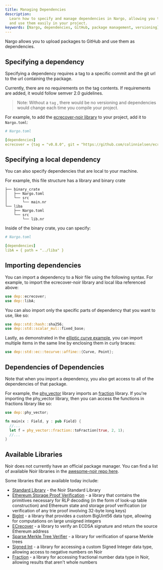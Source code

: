 ```yaml
---
title: Managing Dependencies
description:
  Learn how to specify and manage dependencies in Nargo, allowing you to upload packages to GitHub
  and use them easily in your project.
keywords: [Nargo, dependencies, GitHub, package management, versioning]
---
```


Nargo allows you to upload packages to GitHub and use them as dependencies.

## Specifying a dependency

Specifying a dependency requires a tag to a specific commit and the git url to the url containing
the package.

Currently, there are no requirements on the tag contents. If requirements are added, it would follow
semver 2.0 guidelines.

> Note: Without a `tag` , there would be no versioning and dependencies would change each time you
> compile your project.

For example, to add the [ecrecover-noir library](https://github.com/colinnielsen/ecrecover-noir) to your project, add it to `Nargo.toml`:

```yaml
# Nargo.toml

[dependencies]
ecrecover = {tag = "v0.8.0", git = "https://github.com/colinnielsen/ecrecover-noir"}
```

## Specifying a local dependency

You can also specify dependencies that are local to your machine.

For example, this file structure has a library and binary crate

```
├── binary_crate
│   ├── Nargo.toml
│   └── src
│       └── main.nr
└── liba
    ├── Nargo.toml
    └── src
        └── lib.nr
```

Inside of the binary crate, you can specify:

```yaml
# Nargo.toml

[dependencies]
libA = { path = "../liba" }
```

## Importing dependencies

You can import a dependency to a Noir file using the following syntax. For example, to import the
ecrecover-noir library and local liba referenced above:

```rust
use dep::ecrecover;
use dep::libA;
```

You can also import only the specific parts of dependency that you want to use, like so:

```rust
use dep::std::hash::sha256;
use dep::std::scalar_mul::fixed_base;
```

Lastly, as demonstrated in the
[elliptic curve example](../standard_library/cryptographic_primitives/ec_primitives#examples), you
can import multiple items in the same line by enclosing them in curly braces:

```rust
use dep::std::ec::tecurve::affine::{Curve, Point};
```

## Dependencies of Dependencies

Note that when you import a dependency, you also get access to all of the dependencies of that package.

For example, the [phy_vector](https://github.com/resurgencelabs/phy_vector) library imports an [fraction](https://github.com/resurgencelabs/fraction) library. If you're importing the phy_vector library, then you can access the functions in fractions library like so:

```rust
use dep::phy_vector;

fn main(x : Field, y : pub Field) {
  //...
  let f = phy_vector::fraction::toFraction(true, 2, 1);
  //...
}
```

## Available Libraries

Noir does not currently have an official package manager. You can find a list of available Noir libraries in the [awesome-noir repo here](https://github.com/noir-lang/awesome-noir#libraries).

Some libraries that are available today include:

- [Standard Library](https://github.com/noir-lang/noir/tree/master/noir_stdlib) - the Noir Standard Library
- [Ethereum Storage Proof Verification](https://github.com/aragonzkresearch/noir-trie-proofs) - a library that contains the primitives necessary for RLP decoding (in the form of look-up table construction) and Ethereum state and storage proof verification (or verification of any trie proof involving 32-byte long keys)
- [BigInt](https://github.com/shuklaayush/noir-bigint) - a library that provides a custom BigUint56 data type, allowing for computations on large unsigned integers
- [ECrecover](https://github.com/colinnielsen/ecrecover-noir/tree/main) - a library to verify an ECDSA signature and return the source Ethereum address
- [Sparse Merkle Tree Verifier](https://github.com/vocdoni/smtverifier-noir/tree/main) - a library for verification of sparse Merkle trees
- [Signed Int](https://github.com/resurgencelabs/signed_int) - a library for accessing a custom Signed Integer data type, allowing access to negative numbers on Noir
- [Fraction](https://github.com/resurgencelabs/fraction) - a library for accessing fractional number data type in Noir, allowing results that aren't whole numbers
